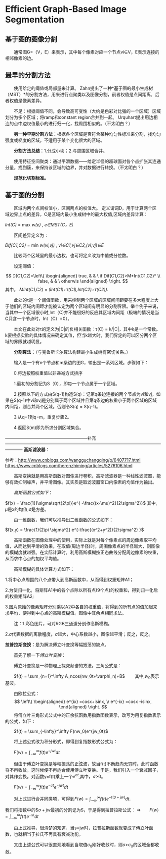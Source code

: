 # Efficient Graph-Based Image Segmentation

## 基于图的图像分割
&emsp;&emsp;通常图G=（V，E）来表示，其中每个像素对应一个节点vi∈V，E表示连接的相邻像素的边。

## 最早的分割方法
&emsp;&emsp;使用给定的阈值或局部量来计算。
Zahn提出了一种*基于图的最小生成树（MST）*的分割方法，用来进行点聚类以及图像分割，前者权值是点间距离，后者权值是像素差异。

&emsp;&emsp;不足：根据阈值不同，会导致高可变性（大约是色彩对比强的一个区域）区域划分为多个区域；将ramp和constant region合并到一起。
Urquhart提出用边相连的点中边权值最小的进行归一化，找周围相似的。（不太明白？）

&emsp;&emsp;**另一种早期分割方法**：根据各个区域是否符合某种均匀性标准来分割，找均匀强度或梯度的区域，不适用于某个变化很大的区域。

&emsp;&emsp;**分割方法总结**：1.分成小块；2.与周围区域合并。

&emsp;&emsp;使用特征空间聚类：通过平滑数据——给定半径的超球面对各个点扩张其连通分量，找到簇，来保持该区域的边界，并对数据进行转换。（不太明白？）

&emsp;&emsp;**规范化切割标准。**
## 基于图的分割
&emsp;&emsp;区域内两个点间权值小，区间两点的权值大。
定义谓词D，用于计算两个区域边界上点的差异，C是区域内最小生成树中的最大权值,区域内差异计算：

 *Int(C)* = max *w(e)* , *e∈MST(C，E)*

&emsp;&emsp;区间差异定义为：

*Dif(C1,C2)* = min *w(vi,vj)* , *vi∈C1,vj∈C2,(vi,vj)∈E*

&emsp;&emsp;比较两个区域里的最小边权，也可将定义改为中值或分位数。

&emsp;&emsp;设定阈值：

 $$ D(C1,C2)=\left\{
\begin{aligned}
true, &  & \ if Dif(C1,C2)>M*Int(C1,C2)* \\
false, &  & \ otherwis
\end{aligned}
\right.
$$
其中，
*MInt(C1,C2)* =  *(Int(C1)+τ(C1),Int(C2)+τ(C2))*.

&emsp;&emsp;此处的τ是一个阈值函数，用来控制两个区域的区域间间距要在多大程度上大于他们的区域内间距才能被认定为两个区域间有明显的分割界限。举个例子来说，当其中一个区域很小时,Int（C)并不能很好的反应其区域内间距（极端的情况是当C只含一个节点时，Int（C）=0）。

&emsp;&emsp;本文在此处对τ的定义为|C|的负相关函数：τ(C) = k/|C|，其中k是一个常数。k要根据实验的具体情况来确定其值，但当k越大时，我们界定的可以区分两个区域的界限就越明显。

&emsp;&emsp;**分割算法**：（与克鲁斯卡尔算法构建最小生成树有密切关系。）

&emsp;&emsp;输入是一个有n个节点和m条边的图G，输出是一系列区域。步骤如下：

&emsp;&emsp;0.将边按照权重值以非递减方式排序

&emsp;&emsp;1.最初的分割记为S（0），即每一个节点属于一个区域。

&emsp;&emsp;2.按照以下的方式由S(q-1)构造S(q)：记第q条边连接的两个节点为vi和vj，如果在S(q-1)中vi和vj是分别属于两个区域并且第q条边的权重小于两个区域的区域内间距，则合并两个区域。否则令S(q) = S(q-1)。

&emsp;&emsp;3.从q=1到q=m，重复步骤2。

&emsp;&emsp;4.返回S(m)即为所求分割区域集合。

———————————————————补充————————————————————————————————————————
**高斯滤波器**：

参考：http://www.cnblogs.com/wangguchangqing/p/6407717.html
https://www.cnblogs.com/herenzhiming/articles/5276106.html

&emsp;&emsp;高斯变换就是用高斯函数对图像进行卷积，高斯滤波器是一种线性滤波器，能够有效抑制噪声，并平滑图像。其实质是取滤波器窗口内像素的均值作为输出。

&emsp;&emsp;*高斯函数公式如下*：

$f(x) = \frac{1}{\sigma\sqrt{2\pi}}e^{ -\frac{(x-\mu)^2}{2\sigma^2}}$
其中，$\mu$是x的均值,$\sigma$是方差。

&emsp;&emsp;由一维函数，我们可以推导出二维函数的公式如下：

$f(x,y) = \frac{1}{2\pi \sigma^2} e^{-\frac{(x^2+y^2)}{2\sigma^2} }$

&emsp;&emsp;高斯函数在图像处理中的使用，实际上就是对每个像素点的周边像素取平均值，从而达到平滑的效果，在取值(周边半径)时，周围像素点的半径越大，则图像的模糊度就越强。在实际计算时，利用高斯模糊按正态曲线分配周边像素的权重，从而求中心点的加权平均值。

&emsp;&emsp;高斯模糊的具体计算方式如下：

1.将中心点周围的八个点带入到高斯函数中，从而得到权重矩阵A1；

2.为使归一化，将矩阵A1中的各个点除以所有点(9个点)的权重和，得到归一化后的权重矩阵A2;

3.图片原始的像素矩阵分别乘以A2中各自的权重值，将得到的所有点的值加起来求平均，便得到中心点的高斯模糊值。图像中其余点相同求法。

&emsp;&emsp;注：1.彩色图片，可对RGB三通道分别作高斯模糊。

2.$\sigma$代表数据的离散程度，$\sigma$越大，中心系数越小，图像越平滑；反之，反之。

**拉普拉斯变换**：是为解决傅立叶变换等幅振荡的缺点。

&emsp;&emsp;首先了解一下*傅立叶变换*：

&emsp;&emsp;傅立叶变换是一种物理上探究频谱的方法，三角公式是：

&emsp;&emsp;$f(t) = \sum_{n=1}^\infty A_ncos(nw_0t+\varphi_n)+B$&emsp;&emsp;
其中,$w_0$表示基波。

&emsp;&emsp;由欧拉公式：
 $$ \left\{
\begin{aligned}
e^{ix} =cosx+isinx, \\
e^{-ix} =cosx -isinx,
\end{aligned}
\right.
$$
&emsp;&emsp;将傅立叶三角形式公式中的正余弦函数用指数函数表示，改写为用复指数表示的公式，如下：

&emsp;&emsp;$f(t) = \sum_{-\infty}^\infty F(nw_0)e^{jw_0t}$

&emsp;&emsp;将上述公式改为积分形式，即得到复指数形式公式为：

&emsp;&emsp;$F(w) =\int_{-\infty}^\infty f(t)e^{-jwt}dt$

&emsp;&emsp;但由于傅立叶变换是等幅振荡的正弦波，故当f(t)不断趋向无穷时，此时函数将不再收敛，这时候便不再适合使用傅立叶变换。于是，我们引入一个衰减因子，对其作变换。对函数y=f(t)乘上一个$e^{\sigma t}$,其中，$\sigma$>0。


&emsp;&emsp;$F(w) =\int_{-\infty}^\infty f(t)e^{-\sigma t}e^{-jwt}dt$

&emsp;&emsp;对上式进行合并同类项，可得到$F(w) =\int_{-\infty}^\infty f(t)e^{-t(\sigma+jw)}dt$.

我们将指数中的$$\sigma+jw$最初的分割记为S，于是得到拉普拉斯公式：
$\Rightarrow$&emsp;&emsp;$F(w) =\int_{-\infty}^\infty f(t)e^{-st}dt$

&emsp;&emsp;由上式推导，很清楚的知道，当s=jw时，拉普拉斯函数就变成了傅立叶函数，也就相当于拉氏不再具有衰减功能。

&emsp;&emsp;又由上述公式可以很直观地看到当取值$\sigma_0$刚好收敛时，则$\sigma$>$\sigma_0$的区域全都收敛。
